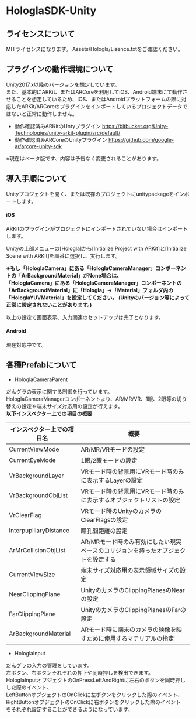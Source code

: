 # HologlaSDK-Unity

## ライセンスについて
MITライセンスになります。
Assets/Hologla/Lisence.txtをご確認ください。

## プラグインの動作環境について
Unity2017.x以降のバージョンを想定しています。  
また、基本的にARKit、またはARCoreを利用してiOS、Android端末にて動作させることを想定しているため、iOS、またはAndroidプラットフォームの際に対応したARKit/ARCoreのプラグインをインポートしているプロジェクトデータではないと正常に動作しません。  
- 動作確認済みARKitのUntyプラグイン
https://bitbucket.org/Unity-Technologies/unity-arkit-plugin/src/default/
- 動作確認済みARCoreのUnityプラグイン
https://github.com/google-ar/arcore-unity-sdk

※現在はベータ版です、内容は予告なく変更されることがあります。

## 導入手順について
Unityプロジェクトを開く、または既存のプロジェクトにunitypackageをインポートします。

#### iOS
ARKitのプラグインがプロジェクトにインポートされていない場合はインポートします。

Unityの上部メニューの[Hologla]から[Initialize Project with ARKit]と[Initialize Scene with ARKit]を順番に選択し、実行します。

**※もし「HologlaCamera」にある「HologlaCameraManager」コンポーネントの「ArBackgroundMaterial」がNone場合は、  
「HologlaCamera」にある「HologlaCameraManager」コンポーネントの「ArBackgroundMaterial」に「Hologla」→「Material」フォルダ内の「HologlaYUVMaterial」を設定してください。
(Unityのバージョン等によって正常に設定されないことがあります。)**

以上の設定で画面表示、入力関連のセットアップは完了となります。

#### Android
現在対応中です。



## 各種Prefabについて
- HologlaCameraParent

だんグラの表示に関する制御を行っています。  
HologlaCameraManagerコンポーネントより、AR/MR/VR、1眼、2眼等の切り替えの設定や端末サイズ対応用の設定が行えます。  
**以下インスペクター上での項目の概要**

| インスペクター上での項目名 | 概要 |
|-----|-----|
| CurrentViewMode | AR/MR/VRモードの設定 |
| CurrentEyeMode | 1眼/2眼モードの設定 |
| VrBackgroundLayer | VRモード時の背景用にVRモード時のみに表示するLayerの設定 |
| VrBackgroundObjList | VRモード時の背景用にVRモード時のみに表示するオブジェクトリストの設定 |
| VrClearFlag | VRモード時のUnityのカメラのClearFlagsの設定 |
| InterpupillaryDistance | 瞳孔間距離の設定 |
| ArMrCollisionObjList | AR/MRモード時のみ有効にしたい現実ベースのコリジョンを持ったオブジェクトを設定する |
| CurrentViewSize | 端末サイズ対応用の表示領域サイズの設定|
| NearClippingPlane | UnityのカメラのClippingPlanesのNearの設定 |
| FarClippingPlane | UnityのカメラのClippingPlanesのFarの設定 |
| ArBackgroundMaterial | ARモード時に端末のカメラの映像を映すために使用するマテリアルの指定 |


- HologlaInput

だんグラの入力の管理をしています。  
左ボタン、右ボタンそれぞれの押下や同時押しを検出できます。  
HologlaInputオブジェクトのOnPressLeftAndRightに左右のボタンを同時押しした際のイベント、  
LeftButtonオブジェクトのOnClickに左ボタンをクリックした際のイベント、  
RightButtonオブジェクトのOnClickに右ボタンをクリックした際のイベント  
をそれぞれ設定することができるようになっています。
